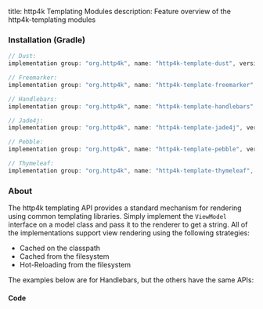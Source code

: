 title: http4k Templating Modules
description: Feature overview of the http4k-templating modules

### Installation (Gradle)

```groovy
// Dust: 
implementation group: "org.http4k", name: "http4k-template-dust", version: "4.30.10.0"

// Freemarker: 
implementation group: "org.http4k", name: "http4k-template-freemarker", version: "4.30.10.0"

// Handlebars: 
implementation group: "org.http4k", name: "http4k-template-handlebars", version: "4.30.10.0"

// Jade4j: 
implementation group: "org.http4k", name: "http4k-template-jade4j", version: "4.30.10.0"

// Pebble: 
implementation group: "org.http4k", name: "http4k-template-pebble", version: "4.30.10.0"

// Thymeleaf: 
implementation group: "org.http4k", name: "http4k-template-thymeleaf", version: "4.30.10.0"
```

### About
The http4k templating API provides a standard mechanism for rendering using common templating libraries. Simply implement the `ViewModel` interface on a model class and pass it to the renderer to get a string. All of the implementations support view rendering using the following strategies:

* Cached on the classpath
* Cached from the filesystem
* Hot-Reloading from the filesystem

The examples below are for Handlebars, but the others have the same APIs:

#### Code  [<img class="octocat"/>](https://github.com/http4k/http4k/blob/master/src/docs/guide/reference/templating/example.kt)

<script src="https://gist-it.appspot.com/https://github.com/http4k/http4k/blob/master/src/docs/guide/reference/templating/example.kt"></script>

[http4k]: https://http4k.org
